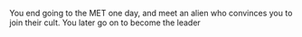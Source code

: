 You end going to the MET one day, and meet an alien who convinces you to join their cult. You later go on to become the leader
